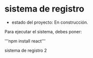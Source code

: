 <h1> sistema de registro</h1>

- estado del proyecto: En construcción.

Para ejecutar el sistema, debes poner:

'''npm install react'''

sistema de registro 2
